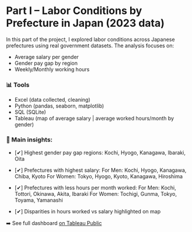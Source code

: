 # Part I – Labor Conditions by Prefecture in Japan (2023 data)

In this part of the project, I explored labor conditions across Japanese prefectures using real government datasets. The analysis focuses on:

- Average salary per gender
- Gender pay gap by region
- Weekly/Monthly working hours

### 📊 Tools
- Excel (data collected, cleaning)
- Python (pandas, seaborn, matplotlib)
- SQL (SQLite)
- Tableau (map of average salary | average worked hours/month by gender)

### 📍 Main insights:
- [✔] Highest gender pay gap regions: Kochi, Hyogo, Kanagawa, Ibaraki, Oita
- [✔] Prefectures with highest salary: 
      For Men: Kochi, Hyogo, Kanagawa, Chiba, Kyoto
      For Women: Tokyo, Hyogo, Kyoto, Kanagawa, Hiroshima
  
- [✔] Prefectures with less hours per month worked:
      For Men: Kochi, Tottori, Okinawa, Akita, Ibaraki
      For Women: Tochigi, Gunma, Tokyo, Toyama, Yamanashi

- [✔] Disparities in hours worked vs salary highlighted on map

➡️ See full dashboard [on Tableau Public](https://public.tableau.com/app/profile/gabriela.yoshizaki/viz/Dashboard-Avgsalarybyprefecture2023MvsF/Dashboard1?publish=yes)

